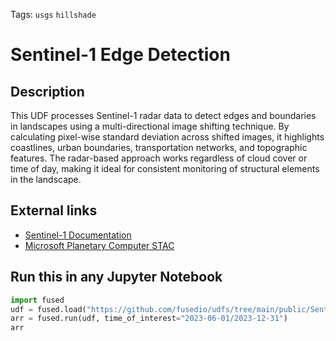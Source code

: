 <!--fused:pin=14-->
<!--fused:tags-->
Tags: `usgs` `hillshade`

<!--fused:readme-->
# Sentinel-1 Edge Detection

## Description
This UDF processes Sentinel-1 radar data to detect edges and boundaries in landscapes using a multi-directional image shifting technique. By calculating pixel-wise standard deviation across shifted images, it highlights coastlines, urban boundaries, transportation networks, and topographic features. The radar-based approach works regardless of cloud cover or time of day, making it ideal for consistent monitoring of structural elements in the landscape.

## External links
* [Sentinel-1 Documentation](https://sentinels.copernicus.eu/web/sentinel/user-guides/sentinel-1-sar)
* [Microsoft Planetary Computer STAC](https://planetarycomputer.microsoft.com/dataset/sentinel-1-rtc)

## Run this in any Jupyter Notebook
```python
import fused
udf = fused.load("https://github.com/fusedio/udfs/tree/main/public/Sentinel1_Edge_Detection")
arr = fused.run(udf, time_of_interest="2023-06-01/2023-12-31")
arr
```
